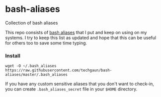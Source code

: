 # bash-aliases
Collection of bash aliases

This repo consists of [bash aliases](.bash_aliases) that I put and keep on using on my systems. I try to keep this list as updated and hope that this can be useful for others too to save some time typing.

### Install

```shell
wget -O ~/.bash_aliases https://raw.githubusercontent.com/techgaun/bash-aliases/master/.bash_aliases
```

If you have any custom sensitive aliases that you don't want to check-in, you can create `.bash_aliases_secret` file in your `$HOME` directory.
